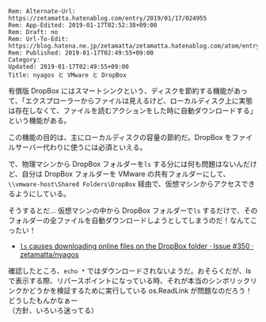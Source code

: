 ```header
Rem: Alternate-Url: https://zetamatta.hatenablog.com/entry/2019/01/17/024955
Rem: App-Edited: 2019-01-17T02:52:38+09:00
Rem: Draft: no
Rem: Url-To-Edit: https://blog.hatena.ne.jp/zetamatta/zetamatta.hatenablog.com/atom/entry/10257846132706850804
Rem: Published: 2019-01-17T02:49:55+09:00
Category:
Updated: 2019-01-17T02:49:55+09:00
Title: nyagos と VMware と DropBox
```
有償版 DropBox にはスマートシンクという、ディスクを節約する機能があって、「エクスプローラーからファイルは見えるけど、ローカルディスク上に実態は存在しなくて、ファイルを読むアクションをした時に自動ダウンロードする」という機能がある。

この機能の目的は、主にローカルディスクの容量の節約だ。DropBox をファイルサーバー代わりに使うには必須といえる。

で、物理マシンから DropBox フォルダーを`ls` する分には何も問題はないんだけど、自分は DropBox フォルダーを VMware の共有フォルダーにして、`\\vmware-host\Shared Folders\DropBox` 経由で、仮想マシンからアクセスできるようにしている。

そうするとだ… 仮想マシンの中から DropBox フォルダーで`ls` するだけで、そのフォルダーの全ファイルを自動ダウンロードしようとしてしまうのだ！なんてこったい！

* [`ls` causes downloading online files on the DropBox folder · Issue #350 · zetamatta/nyagos](https://github.com/zetamatta/nyagos/issues/350)

確認したところ、`echo *` ではダウンロードされないようだ。おそらくだが、ls で表示する際、リパースポイントになっている時、それが本当のシンボリックリンクかどうかを検証するために実行している os.ReadLink が問題なのだろう！どうしたもんかなぁー  
（方針、いろいろ迷ってる）
